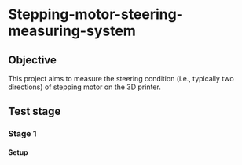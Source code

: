 # Stepping-motor-steering-measuring-system

## Objective
This project aims to measure the steering condition (i.e., typically two directions) of stepping motor on the 3D printer. 

## Test stage 
### Stage 1
#### Setup
